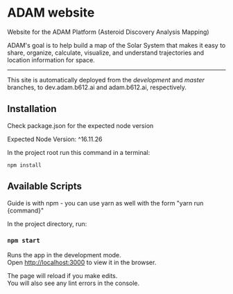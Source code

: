 # ADAM website

Website for the ADAM Platform (Asteroid Discovery Analysis Mapping)

ADAM's goal is to help build a map of the Solar System that makes it easy to share, organize, calculate, visualize, and understand trajectories and location information for space.

----

This site is automatically deployed from the *development* and *master* branches, to dev.adam.b612.ai and adam.b612.ai, respectively.


## Installation

Check package.json for the expected node version

Expected Node Version: ^16.11.26

In the project root run this command in a terminal:

```
npm install
```

## Available Scripts

Guide is with npm - you can use yarn as well with the form "yarn run {command}"

In the project directory,  run:

### `npm start`

Runs the app in the development mode.\
Open [http://localhost:3000](http://localhost:3000) to view it in the browser.

The page will reload if you make edits.\
You will also see any lint errors in the console.